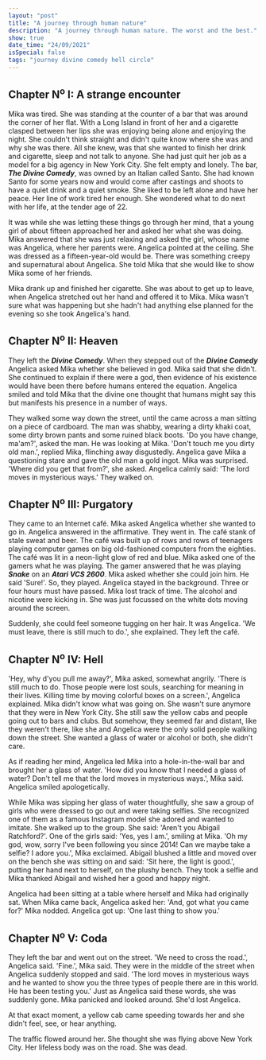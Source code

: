 ```yaml
---
layout: "post"
title: "A journey through human nature"
description: "A journey through human nature. The worst and the best."
show: true
date_time: "24/09/2021"
isSpecial: false
tags: "journey divine comedy hell circle"
---
```


## Chapter N<sup>o</sup> I: A strange encounter

Mika was tired.
She was standing at the counter of a bar that was around the corner of her flat. With a Long Island in front of her and a cigarette clasped between her lips she was enjoying being alone and enjoying the night. She couldn't think straight and didn't quite know where she was and why she was there. All she knew, was that she wanted to finish her drink and cigarette, sleep and not talk to anyone. She had just quit her job as a model for a big agency in New York City. She felt empty and lonely. The bar, ***The Divine Comedy***, was owned by an Italian called Santo. She had known Santo for some years now and would come after castings and shoots to have a quiet drink and a quiet smoke.
She liked to be left alone and have her peace. Her line of work tired her enough. She wondered what to do next with her life, at the tender age of 22.

It was while she was letting these things go through her mind, that a young girl of about fifteen approached her and asked her what she was doing. Mika answered that she was just relaxing and asked the girl, whose name was Angelica, where her parents were. Angelica pointed at the ceiling. She was dressed as a fifteen-year-old would be. There was something creepy and supernatural about Angelica. She told Mika that she would like to show Mika some of her friends.

Mika drank up and finished her cigarette. She was about to get up to leave, when Angelica stretched out her hand and offered it to Mika. Mika wasn't sure what was happening but she hadn't had anything else planned for the evening so she took Angelica's hand.

## Chapter N<sup>o</sup> II: Heaven

They left the ***Divine Comedy***.
When they stepped out of the ***Divine Comedy*** Angelica asked Mika whether she believed in god.
Mika said that she didn't. She continued to explain if there were a god, then evidence of his existence would have been there before
humans entered the equation. Angelica smiled and told Mika that the divine one thought that humans might say this but manifests his presence in a number of ways.

They walked some way down the street, until the came across a man sitting on a piece of cardboard. The man was shabby, wearing a dirty khaki coat, some dirty brown pants and some ruined black boots. 'Do you have change, ma'am?', asked the man. He was looking at Mika. 'Don't touch me you dirty old man.', replied Mika, flinching away disgustedly. Angelica gave Mika a questioning stare and gave the old man a gold ingot. Mika was surprised. 'Where did you get that from?', she asked. Angelica calmly said: 'The lord moves in mysterious ways.' They walked on.

## Chapter N<sup>o</sup> III: Purgatory

They came to an Internet café. Mika asked Angelica whether she wanted to go in. Angelica answered in the affirmative. They went in. The café stank of stale sweat and beer. The café was built up of rows and rows of teenagers playing computer games on big old-fashioned computers from the eighties. The café was lit in a neon-light glow of red and blue. Mika asked one of the gamers what he was playing. The gamer answered that he was playing ***Snake*** on an ***Atari VCS 2600***. Mika asked whether she could join him. He said 'Sure!'. So, they played. Angelica stayed in the background. Three or four hours must have passed. Mika lost track of time. The alcohol and nicotine were kicking in. She was just focussed on the white dots moving around the screen.

Suddenly, she could feel someone tugging on her hair. It was Angelica. 'We must leave, there is still much to do.', she explained. They left the café.

## Chapter N<sup>o</sup> IV: Hell

'Hey, why d'you pull me away?', Mika asked, somewhat angrily. 'There is still much to do. Those people were lost souls, searching for meaning in their lives. Killing time by moving colorful boxes on a screen.', Angelica explained. Mika didn't know what was going on. She wasn't sure anymore that they were in New York City. She still saw the yellow cabs and people going out to bars and clubs. But somehow, they seemed far and distant, like they weren't there, like she and Angelica were the only solid people walking down the street. She wanted a glass of water or alcohol or both, she didn't care.

As if reading her mind, Angelica led Mika into a hole-in-the-wall bar and brought her a glass of water. 'How did you know that I needed a glass of water? Don't tell me that the lord moves in mysterious ways.', Mika said. Angelica smiled apologetically.

While Mika was sipping her glass of water thoughtfully, she saw a group of girls who were dressed to go out and were taking selfies. She recognized one of them as a famous Instagram model she adored and wanted to imitate. She walked up to the group. She said: 'Aren't you Abigail Ratchford?'. One of the girls said: 'Yes, yes I am.', smiling at Mika. 'Oh my god, wow, sorry I've been following you since 2014! Can we maybe take a selfie? I adore you.', Mika exclaimed. Abigail blushed a little and moved over on the bench she was sitting on and said: 'Sit here, the light is good.', putting her hand next to herself, on the plushy bench. They took a selfie and Mika thanked Abigail and wished her a good and happy night.

Angelica had been sitting at a table where herself and Mika had originally sat. When Mika came back, Angelica asked her: 'And, got what you came for?' Mika nodded. Angelica got up: 'One last thing to show you.'

## Chapter N<sup>o</sup> V: Coda

They left the bar and went out on the street. 'We need to cross the road.', Angelica said. 'Fine.', Mika said.
They were in the middle of the street when Angelica suddenly stopped and said. 'The lord moves in mysterious ways and he wanted to show you the three types of people there are in this world. He has been testing you.' Just as Angelica said these words, she was suddenly gone. Mika panicked and looked around. She'd lost Angelica.

At that exact moment, a yellow cab came speeding towards her and she didn't feel, see, or hear anything.

The traffic flowed around her. She thought she was flying above New York City. Her lifeless body was on the road. She was dead.
